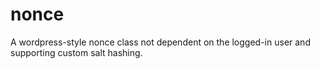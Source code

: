 # nonce
A wordpress-style nonce class not dependent on the logged-in user and supporting custom salt hashing.
